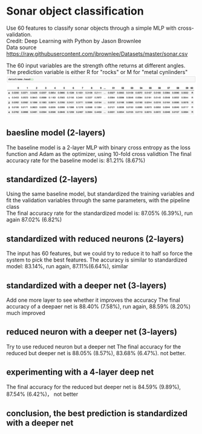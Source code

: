 # Sonar object classification

Use 60 features to classify sonar objects through a simple MLP with cross-validation.  
Credit: Deep Learning with Python by Jason Brownlee  
Data source https://raw.githubusercontent.com/jbrownlee/Datasets/master/sonar.csv

The 60 input variables are the strength ofthe returns at different angles.   
The prediction variable is either R for "rocks" or M for "metal cynlinders"  
![dataframe](https://github.com/sindhri/sonar_object_classification/blob/master/doc/img1.png)

## baesline model (2-layers)
The baseline model is a 2-layer MLP with binary cross entropy as the loss function and Adam as the optimizer, using 10-fold cross validtion
The final accuracy rate for the baseline model is: 81.21% (8.67%)

## standardized (2-layers)
Using the same baseline model, but standardized the training variables and fit the validation variables through the same parameters, with the pipeline class  
The final accuracy rate for the standardized model is: 87.05% (6.39%), run again 87.02% (6.82%)

## standardized with reduced neurons (2-layers)
The input has 60 features, but we could try to reduce it to half so force the system to pick the best features.
The accuracy is similar to standardized model: 83.14%, run again, 87.11%(6.64%), similar

## standardized with a deeper net (3-layers)
Add one more layer to see whether it improves the accuracy
The final accuracy of a deepaer net is 88.40% (7.58%), run again, 88.59% (8.20%)  much improved

## reduced neuron with a deeper net (3-layers)
Try to use reduced neuron but a deeper net
The final accuracy for the reduced but deeper net is 88.05% (8.57%), 83.68% (6.47%). not better.

## experimenting with a 4-layer deep net
The final accuracy for the reduced but deeper net is 84.59% (9.89%), 87.54% (6.42%)， not better

## conclusion, the best prediction is standardized with a deeper net